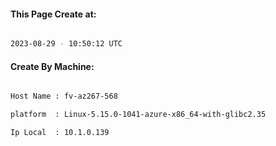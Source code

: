 
   
#### This Page Create at:

```bash

2023-08-29 - 10:50:12 UTC

```

#### Create By Machine:

```bash

Host Name : fv-az267-568

platform  : Linux-5.15.0-1041-azure-x86_64-with-glibc2.35

Ip Local  : 10.1.0.139

```

